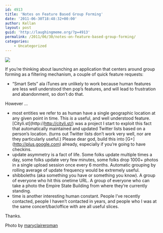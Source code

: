 ```yaml
---
id: 4913
title: 'Notes on Feature Based Group Forming'
date: '2011-06-30T18:48:32+00:00'
author: Kellan
layout: post
guid: 'http://laughingmeme.org/?p=4913'
permalink: /2011/06/30/notes-on-feature-based-group-forming/
categories:
    - Uncategorized
---
```


[![](http://farm6.static.flickr.com/5106/5817477498_32d34835e4.jpg)](http://www.flickr.com/photos/maryclaireroman/5817477498/ "Untitled by maryclaire roman, on Flickr")

If you’re thinking about launching an application that centers around group forming as a filtering mechanism, a couple of quick feature requests:

- “Smart Sets” ala iTunes are unlikely to work because human features are less well understood then pop’s features, and will lead to frustration and abandonment, so don’t do that.

However …

- most entities we refer to as human have a single geographic location at any given point in time. This *is* a useful, and well understood feature. \[Cityli.st\](http://http://cityli.st/) was a project I start to exploit this fact that automatically maintained and updated Twitter lists based on a person’s location. (turns out Twitter lists don’t work very well, nor are they particularly useful.) Please dear god, build this into \[G+\](http://plus.google.com) already, especially if you’re going to have checkins.
- update asymmetry is a fact of life. Some folks update multiple times a day, some folks update very few minutes, some folks drop 1000+ photos in a single upload session once every 6 months. Automatic grouping by rolling average of update frequency would be extremely useful.
- shibboleths (aka something you have or something you know). A group of everyone who hit this onetime URL. A group of everyone who can take a photo the Empire State Building from where they’re currently standing.
- time is another interesting human constant. People I’ve recently contacted, people I haven’t contacted in years, and people who I was at the same concert/bar/office with are all useful slices.

Thanks.

Photo by [maryclaireroman](http://www.flickr.com/photos/maryclaireroman/5817477498/)